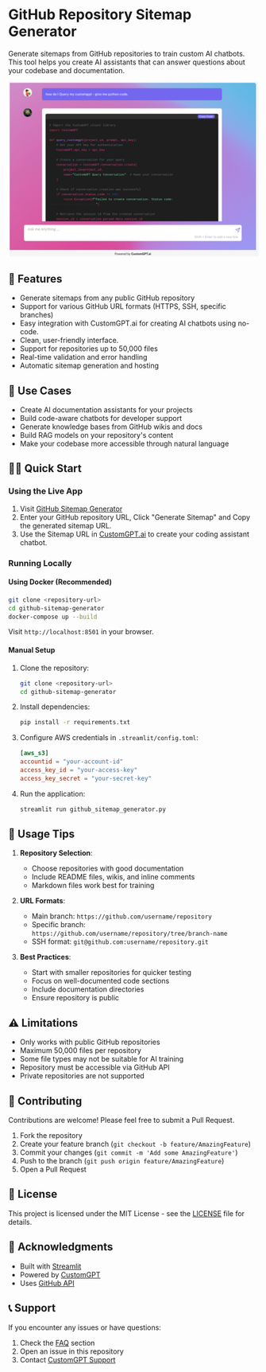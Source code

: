 # GitHub Repository Sitemap Generator

Generate sitemaps from GitHub repositories to train custom AI chatbots. This tool helps you create AI assistants that can answer questions about your codebase and documentation.

[![Coding Assistant From Github Repo](github2customgpt.png)](https://github2customgpt.streamlit.app)

## 🚀 Features

- Generate sitemaps from any public GitHub repository
- Support for various GitHub URL formats (HTTPS, SSH, specific branches)
- Easy integration with CustomGPT.ai for creating AI chatbots using no-code. 
- Clean, user-friendly interface.
- Support for repositories up to 50,000 files
- Real-time validation and error handling
- Automatic sitemap generation and hosting

## 🎯 Use Cases

- Create AI documentation assistants for your projects
- Build code-aware chatbots for developer support
- Generate knowledge bases from GitHub wikis and docs
- Build RAG models on your repository's content
- Make your codebase more accessible through natural language

## 🏃‍♂️ Quick Start

### Using the Live App

1. Visit [GitHub Sitemap Generator](https://github2customgpt.streamlit.app)
2. Enter your GitHub repository URL, Click "Generate Sitemap" and Copy the generated sitemap URL.
3. Use the Sitemap URL in [CustomGPT.ai](https://customgpt.ai) to create your coding assistant chatbot.

### Running Locally

#### Using Docker (Recommended)

```bash
git clone <repository-url>
cd github-sitemap-generator
docker-compose up --build
```

Visit `http://localhost:8501` in your browser.

#### Manual Setup

1. Clone the repository:
   ```bash
   git clone <repository-url>
   cd github-sitemap-generator
   ```

2. Install dependencies:
   ```bash
   pip install -r requirements.txt
   ```

3. Configure AWS credentials in `.streamlit/config.toml`:
   ```toml
   [aws_s3]
   accountid = "your-account-id"
   access_key_id = "your-access-key"
   access_key_secret = "your-secret-key"
   ```

4. Run the application:
   ```bash
   streamlit run github_sitemap_generator.py
   ```

## 📝 Usage Tips

1. **Repository Selection**:
   - Choose repositories with good documentation
   - Include README files, wikis, and inline comments
   - Markdown files work best for training

2. **URL Formats**:
   - Main branch: `https://github.com/username/repository`
   - Specific branch: `https://github.com/username/repository/tree/branch-name`
   - SSH format: `git@github.com:username/repository.git`

3. **Best Practices**:
   - Start with smaller repositories for quicker testing
   - Focus on well-documented code sections
   - Include documentation directories
   - Ensure repository is public

## ⚠️ Limitations

- Only works with public GitHub repositories
- Maximum 50,000 files per repository
- Some file types may not be suitable for AI training
- Repository must be accessible via GitHub API
- Private repositories are not supported

## 🤝 Contributing

Contributions are welcome! Please feel free to submit a Pull Request.

1. Fork the repository
2. Create your feature branch (`git checkout -b feature/AmazingFeature`)
3. Commit your changes (`git commit -m 'Add some AmazingFeature'`)
4. Push to the branch (`git push origin feature/AmazingFeature`)
5. Open a Pull Request

## 📄 License

This project is licensed under the MIT License - see the [LICENSE](LICENSE) file for details.

## 🙏 Acknowledgments

- Built with [Streamlit](https://streamlit.io)
- Powered by [CustomGPT](https://customgpt.ai)
- Uses [GitHub API](https://docs.github.com/en/rest)

## 📞 Support

If you encounter any issues or have questions:
1. Check the [FAQ](FAQ.md) section
2. Open an issue in this repository
3. Contact [CustomGPT Support](https://customgpt.ai/contact-us)